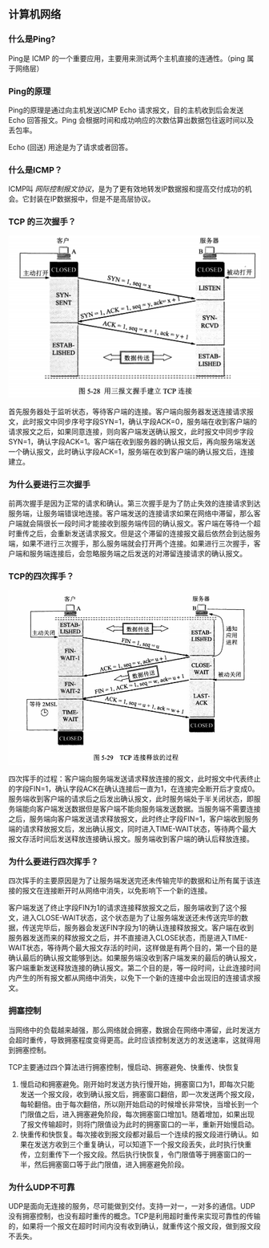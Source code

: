 ## 计算机网络

### 什么是Ping?

Ping是 ICMP 的一个重要应用，主要用来测试两个主机直接的连通性。（ping 属于网络层）

### Ping的原理

Ping的原理是通过向主机发送ICMP Echo 请求报文，目的主机收到后会发送 Echo 回答报文。Ping 会根据时间和成功响应的次数估算出数据包往返时间以及丢包率。

Echo (回送)  用途是为了请求或者回答。

### 什么是ICMP？

ICMP叫 *网际控制报文协议*，是为了更有效地转发IP数据报和提高交付成功的机会。它封装在IP数据报中，但是不是高层协议。

### TCP 的三次握手？

![img](assets/e92d0ebc-7d46-413b-aec1-34a39602f787-1556119556687.png)

首先服务器处于监听状态，等待客户端的连接。客户端向服务器发送连接请求报文，此时报文中同步序号字段SYN=1，确认字段ACK=0，服务端在收到客户端的请求报文之后，如果同意连接，则向客户端发送确认报文，此时报文中同步字段SYN=1，确认字段ACK=1。客户端在收到服务器的确认报文后，再向服务端发送一个确认报文，此时确认字段ACK=1，服务端在收到客户端的确认报文后，连接建立。

### 为什么要进行三次握手

前两次握手是因为正常的请求和确认。第三次握手是为了防止失效的连接请求到达服务端，让服务端错误地连接。客户端发送的连接请求如果在网络中滞留，那么客户端就会隔很长一段时间才能接收到服务端传回的确认报文。客户端在等待一个超时重传之后，会重新发送请求报文。但是这个滞留的连接报文最后依然会到达服务端，如果不进行三次握手，那么服务端就会打开两个连接。如果进行三次握手，客户端和服务端连接后，会忽略服务端之后发送的对滞留连接请求的确认报文。

### TCP的四次挥手？

![img](assets/f87afe72-c2df-4c12-ac03-9b8d581a8af8.jpg)

四次挥手的过程：客户端向服务端发送请求释放连接的报文，此时报文中代表终止的字段FIN=1，确认字段ACK在确认连接后一直为1，在连接完全断开后才变成0。服务端收到客户端的请求后之后发出确认报文，此时服务端处于半关闭状态，即服务端能向客户端发送数据但是客户端不能向服务端发送数据。当服务端不需要连接之后，服务端向客户端发送请求释放报文，此时终止字段FIN=1，客户端收到服务端的请求释放报文后，发出确认报文，同时进入TIME-WAIT状态，等待两个最大报文存活时间后发送释放连接确认报文。服务端收到客户端的确认后释放连接。

### 为什么要进行四次挥手？

四次挥手的主要原因是为了让服务端发送完还未传输完毕的数据和让所有属于该连接的报文在连接断开时从网络中消失，以免影响下一个新的连接。

客户端发送了终止字段FIN为1的请求连接释放报文之后，服务端收到了这个报文，进入CLOSE-WAIT状态，这个状态是为了让服务端发送还未传送完毕的数据，传送完毕后，服务器会发送FIN字段为1的确认连接释放报文。客户端在收到服务器发送而来的释放报文之后，并不直接进入CLOSE状态，而是进入TIME-WAIT状态，等待两个最大报文存活的时间，这样做是有两个目的，第一个目的是确认最后的确认报文能够到达。如果服务端没收到客户端发来的最后的确认报文，客户端重新发送释放连接的确认报文。第二个目的是，等一段时间，让此连接时间内产生的所有报文都从网络中消失，以免下一个新的连接中会出现旧的连接请求报文。

### 拥塞控制

当网络中的负载越来越强，那么网络就会拥塞，数据会在网络中滞留，此时发送方会超时重传，导致拥塞程度变得更高。此时应该控制发送方的发送速率，这就得用到拥塞控制。

TCP主要通过四个算法进行拥塞控制，慢启动、拥塞避免、快重传、快恢复

1. 慢启动和拥塞避免。刚开始时发送方执行慢开始，拥塞窗口为1，即每次只能发送一个报文段，收到确认报文后，拥塞窗口翻倍，即一次发送两个报文段，每轮翻倍。由于每次翻倍，所以刚开始启动的时候增长非常快，当增长到一个门限值之后，进入拥塞避免阶段，每次拥塞窗口增加1。随着增加，如果出现了报文传输超时，则将门限值设为此时的拥塞窗口的一半，重新开始慢启动。
2. 快重传和快恢复。每次接收到报文段都对最后一个连续的报文段进行确认。如果在发送方收到三个重复确认，可以知道下一个报文段丢失，此时执行快重传，立刻重传下一个报文段。然后执行快恢复，令门限值等于拥塞窗口的一半，然后拥塞窗口等于此门限值，进入拥塞避免阶段。

### 为什么UDP不可靠

UDP是面向无连接的服务，尽可能做到交付。支持一对一，一对多的通信。UDP没有拥塞控制，也没有超时重传的概念。TCP是利用超时重传来实现可靠性的传输的，如果将一个报文在超时时间内没有收到确认，就重传这个报文段，做到报文段不丢失。

